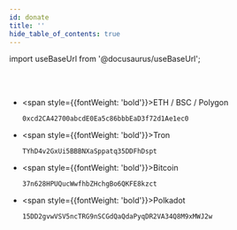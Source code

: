 ```yaml
---
id: donate
title: ''
hide_table_of_contents: true
---
```


import useBaseUrl from '@docusaurus/useBaseUrl';

<div style={{textAlign:'center'}}>

<!-- # <span style={{color: '#FF0000'}}>注意</span>

<div style={{color: '#FF0000', fontSize: '18px', fontWeight: 'bold', display: 'inline-block', textAlign: 'left'}}>

捐赠行为完全自愿，且不附带任何权益要求，请三思而后行

</div> -->
<br/><br/>

<div style={{fontSize: '18px', fontWeight: 'normal', display: 'inline-block', textAlign: 'left'}}>

- <span style={{fontWeight: 'bold'}}>ETH / BSC / Polygon</span>

  ```
  0xcd2CA42700abcdE0Ea5c86bbbEaD3f72d1Ae1ec0
  ```

- <span style={{fontWeight: 'bold'}}>Tron</span>

  ```
  TYhD4v2GxUi5BBBNXaSppatq35DDFhDspt
  ```

- <span style={{fontWeight: 'bold'}}>Bitcoin</span>

  ```
  37n628HPUQucWwfhbZHchgBo6QKFE8kzct
  ```

- <span style={{fontWeight: 'bold'}}>Polkadot</span>

  ```
  15DD2gvwVSV5ncTRG9nSCGdQaQdaPyqDR2VA34Q8M9xMWJ2w
  ```

</div>

</div>
